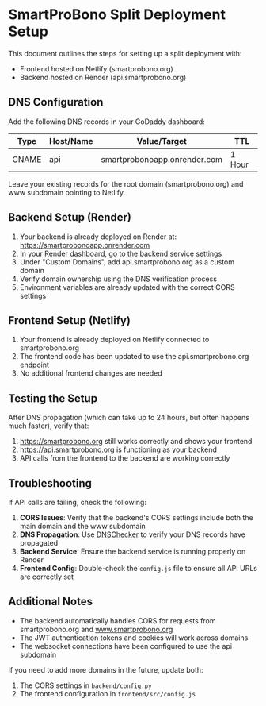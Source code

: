 # SmartProBono Split Deployment Setup

This document outlines the steps for setting up a split deployment with:
- Frontend hosted on Netlify (smartprobono.org)
- Backend hosted on Render (api.smartprobono.org)

## DNS Configuration

Add the following DNS records in your GoDaddy dashboard:

| Type  | Host/Name | Value/Target                   | TTL    |
|-------|-----------|--------------------------------|--------|
| CNAME | api       | smartprobonoapp.onrender.com   | 1 Hour |

Leave your existing records for the root domain (smartprobono.org) and www subdomain pointing to Netlify.

## Backend Setup (Render)

1. Your backend is already deployed on Render at: https://smartprobonoapp.onrender.com
2. In your Render dashboard, go to the backend service settings
3. Under "Custom Domains", add api.smartprobono.org as a custom domain
4. Verify domain ownership using the DNS verification process
5. Environment variables are already updated with the correct CORS settings

## Frontend Setup (Netlify)

1. Your frontend is already deployed on Netlify connected to smartprobono.org
2. The frontend code has been updated to use the api.smartprobono.org endpoint
3. No additional frontend changes are needed

## Testing the Setup

After DNS propagation (which can take up to 24 hours, but often happens much faster), verify that:

1. https://smartprobono.org still works correctly and shows your frontend
2. https://api.smartprobono.org is functioning as your backend
3. API calls from the frontend to the backend are working correctly

## Troubleshooting

If API calls are failing, check the following:

1. **CORS Issues**: Verify that the backend's CORS settings include both the main domain and the www subdomain
2. **DNS Propagation**: Use [DNSChecker](https://dnschecker.org) to verify your DNS records have propagated
3. **Backend Service**: Ensure the backend service is running properly on Render
4. **Frontend Config**: Double-check the `config.js` file to ensure all API URLs are correctly set

## Additional Notes

- The backend automatically handles CORS for requests from smartprobono.org and www.smartprobono.org
- The JWT authentication tokens and cookies will work across domains
- The websocket connections have been configured to use the api subdomain

If you need to add more domains in the future, update both:
1. The CORS settings in `backend/config.py`
2. The frontend configuration in `frontend/src/config.js` 
